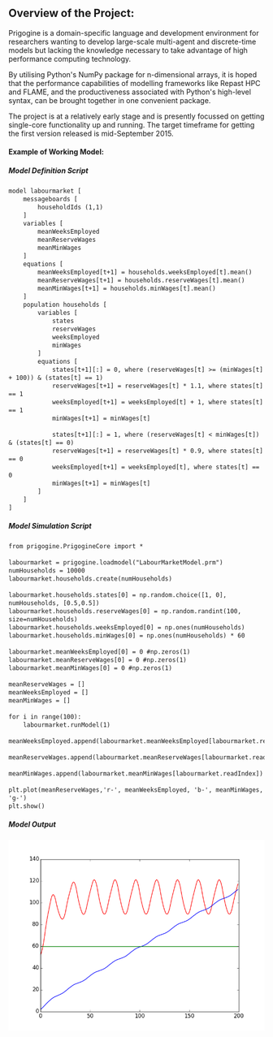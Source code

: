 ## Overview of the Project:

Prigogine is a domain-specific language and development environment for researchers wanting to develop large-scale multi-agent and discrete-time models but lacking the knowledge necessary to take advantage of high performance computing technology.

By utilising Python's NumPy package for n-dimensional arrays, it is hoped that the performance capabilities of modelling frameworks like Repast HPC and FLAME, and the productiveness associated with Python's high-level syntax, can be brought together in one convenient package.

The project is at a relatively early stage and is presently focussed on getting single-core functionality up and running. The target timeframe for getting the first version released is mid-September 2015.

#### Example of Working Model:

##### Model Definition Script

    model labourmarket [
        messageboards [
            householdIds (1,1)
        ]
        variables [
            meanWeeksEmployed
            meanReserveWages
            meanMinWages
        ]
        equations [
            meanWeeksEmployed[t+1] = households.weeksEmployed[t].mean()
            meanReserveWages[t+1] = households.reserveWages[t].mean()
            meanMinWages[t+1] = households.minWages[t].mean()
        ]
        population households [
            variables [
                states
                reserveWages
                weeksEmployed
                minWages
            ]
            equations [
                states[t+1][:] = 0, where (reserveWages[t] >= (minWages[t] + 100)) & (states[t] == 1)
                reserveWages[t+1] = reserveWages[t] * 1.1, where states[t] == 1
                weeksEmployed[t+1] = weeksEmployed[t] + 1, where states[t] == 1
                minWages[t+1] = minWages[t]

                states[t+1][:] = 1, where (reserveWages[t] < minWages[t]) & (states[t] == 0)
                reserveWages[t+1] = reserveWages[t] * 0.9, where states[t] == 0
                weeksEmployed[t+1] = weeksEmployed[t], where states[t] == 0
                minWages[t+1] = minWages[t]
            ]
        ]
    ]

##### Model Simulation Script

    from prigogine.PrigogineCore import *

    labourmarket = prigogine.loadmodel("LabourMarketModel.prm")
    numHouseholds = 10000
    labourmarket.households.create(numHouseholds)

    labourmarket.households.states[0] = np.random.choice([1, 0], numHouseholds, [0.5,0.5])
    labourmarket.households.reserveWages[0] = np.random.randint(100, size=numHouseholds)
    labourmarket.households.weeksEmployed[0] = np.ones(numHouseholds)
    labourmarket.households.minWages[0] = np.ones(numHouseholds) * 60

    labourmarket.meanWeeksEmployed[0] = 0 #np.zeros(1)
    labourmarket.meanReserveWages[0] = 0 #np.zeros(1)
    labourmarket.meanMinWages[0] = 0 #np.zeros(1)

    meanReserveWages = []
    meanWeeksEmployed = []
    meanMinWages = []

    for i in range(100):
        labourmarket.runModel(1)
        meanWeeksEmployed.append(labourmarket.meanWeeksEmployed[labourmarket.readIndex])
        meanReserveWages.append(labourmarket.meanReserveWages[labourmarket.readIndex])
        meanMinWages.append(labourmarket.meanMinWages[labourmarket.readIndex])

    plt.plot(meanReserveWages,'r-', meanWeeksEmployed, 'b-', meanMinWages, 'g-')
    plt.show()

##### Model Output

![Model Output](https://raw.githubusercontent.com/dblairchappell/Prigogine/master/prigogine/models/labourmarket/figure_1.png)


